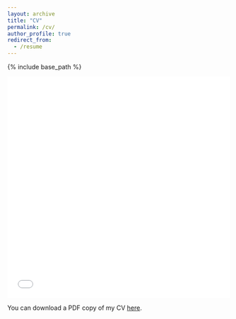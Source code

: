```yaml
---
layout: archive
title: "CV"
permalink: /cv/
author_profile: true
redirect_from:
  - /resume
---
```


{% include base_path %}

<iframe src="/files/porter_cv_08.20.pdf" width="100%" height="500" frameborder="no" border="0" marginwidth="0" marginheight="0"></iframe>

You can download a PDF copy of my CV [here](/files/porter_cv_08.20.pdf).
